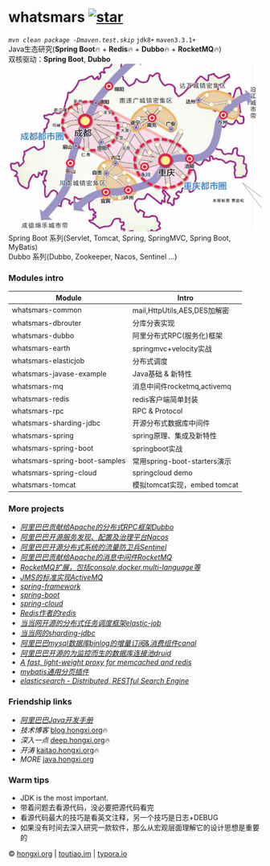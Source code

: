 # whatsmars [![star](https://gitee.com/javahongxi/whatsmars/badge/star.svg?theme=dark)](https://gitee.com/javahongxi/whatsmars/stargazers)
*`mvn clean package -Dmaven.test.skip`* `jdk8+` `maven3.3.1+`
<br>Java生态研究(**Spring Boot**🔥 + **Redis**🔥 + **Dubbo**🔥 + **RocketMQ**🔥)
<br>双核驱动：**Spring Boot**, **Dubbo**
<br>![dk](DoubleKernel.png)
<br>Spring Boot 系列(Servlet, Tomcat, Spring, SpringMVC, Spring Boot, MyBatis)
<br>Dubbo 系列(Dubbo, Zookeeper, Nacos, Sentinel ...)

### Modules intro
Module | Intro
------ | ------
whatsmars-common | mail,HttpUtils,AES,DES加解密
whatsmars-dbrouter | 分库分表实现
whatsmars-dubbo | 阿里分布式RPC(服务化)框架
whatsmars-earth | springmvc+velocity实战
whatsmars-elasticjob | 分布式调度
whatsmars-javase-example | Java基础 & 新特性
whatsmars-mq | 消息中间件rocketmq,activemq
whatsmars-redis | redis客户端简单封装
whatsmars-rpc | RPC & Protocol
whatsmars-sharding-jdbc | 开源分布式数据库中间件
whatsmars-spring | spring原理、集成及新特性
whatsmars-spring-boot | springboot实战
whatsmars-spring-boot-samples | 常用spring-boot-starters演示
whatsmars-spring-cloud | springcloud demo
whatsmars-tomcat | 模拟tomcat实现，embed tomcat

### More projects
- [*阿里巴巴贡献给Apache的分布式RPC框架Dubbo*](https://github.com/alibaba/dubbo)
- [*阿里巴巴开源服务发现、配置及治理平台Nacos*](https://github.com/alibaba/nacos)
- [*阿里巴巴开源分布式系统的流量防卫兵Sentinel*](https://github.com/alibaba/Sentinel)
- [*阿里巴巴贡献给Apache的消息中间件RocketMQ*](https://github.com/apache/rocketmq)
- [*RocketMQ扩展，包括console,docker,multi-language等*](https://github.com/apache/rocketmq-externals)
- [*JMS的标准实现ActiveMQ*](https://github.com/apache/activemq)
- [*spring-framework*](https://github.com/spring-projects/spring-framework)
- [*spring-boot*](https://github.com/spring-projects/spring-boot)
- [*spring-cloud*](https://github.com/spring-cloud/spring-cloud-netflix)
- [*Redis作者的redis*](https://github.com/antirez/redis)
- [*当当网开源的分布式任务调度框架elastic-job*](https://github.com/elasticjob/elastic-job)
- [*当当网的sharding-jdbc*](https://github.com/shardingjdbc/sharding-jdbc)
- [*阿里巴巴mysql数据库binlog的增量订阅&消费组件canal*](https://github.com/alibaba/canal)
- [*阿里巴巴开源的为监控而生的数据库连接池druid*](https://github.com/alibaba/druid)
- [*A fast, light-weight proxy for memcached and redis*](https://github.com/twitter/twemproxy)
- [*mybatis通用分页插件*](https://github.com/pagehelper/Mybatis-PageHelper)
- [*elasticsearch - Distributed, RESTful Search Engine*](https://github.com/elastic/elasticsearch)

### Friendship links
- [*阿里巴巴Java开发手册*](https://github.com/alibaba/Alibaba-Java-Coding-Guidelines)
- *技术博客* [blog.hongxi.org](http://blog.hongxi.org)🔥
- *深入一点* [deep.hongxi.org](http://deep.hongxi.org)🔥
- *开涛* [kaitao.hongxi.org](http://kaitao.hongxi.org)🔥
- *MORE* [java.hongxi.org](http://java.hongxi.org)

### Warm tips
- JDK is the most important.
- 带着问题去看源代码，没必要把源代码看完
- 看源代码最大的技巧是看英文注释，另一个技巧是日志+DEBUG
- 如果没有时间去深入研究一款软件，那么从宏观层面理解它的设计思想是重要的

&copy; [hongxi.org](http://hongxi.org) | [toutiao.im](http://toutiao.im) | [typora.io](https://typora.io)
